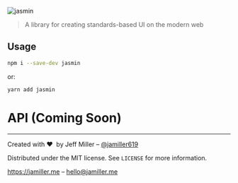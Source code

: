 ![jasmin](https://jamiller.me/static/jasmin-logo.jpg)
> A library for creating standards-based UI on the modern web

## Usage

```sh
npm i --save-dev jasmin
```

or:

```sh
yarn add jasmin
```

# API (Coming Soon)

---

Created with ❤ &nbsp;by Jeff Miller – [@jamiller619](https://twitter.com/jamiller619)

Distributed under the MIT license. See ``LICENSE`` for more information.

[https:&#x2F;&#x2F;jamiller.me](https:&#x2F;&#x2F;jamiller.me) – [hello@jamiller.me](hello@jamiller.me)

<!-- Markdown link & img dfn's -->
[npm-image]: https://img.shields.io/npm/v/blingjs.svg?style=flat-square
[npm-url]: https://npmjs.org/package/jasmin
[npm-downloads]: https://img.shields.io/npm/dw/jasmin.svg?style=flat-square